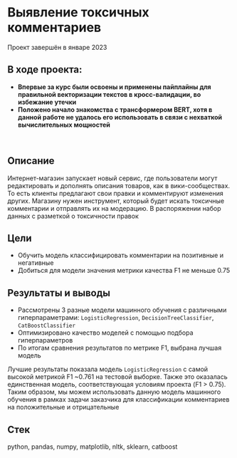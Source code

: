 # Выявление токсичных комментариев
Проект завершён в январе 2023

## В ходе проекта:
- **Впервые за курс были освоены и применены пайплайны для правильной векторизации текстов в кросс-валидации, во избежание утечки**
- **Положено начало знакомства с трансформером BERT, хотя в данной работе не удалось его использовать в связи с нехваткой вычислительных мощностей**

<br>

## Описание
Интернет-магазин запускает новый сервис, где пользователи могут редактировать и дополнять описания товаров, как в вики-сообществах. То есть клиенты предлагают свои правки и комментируют изменения других. Магазину нужен инструмент, который будет искать токсичные комментарии и отправлять их на модерацию. В распоряжении набор данных с разметкой о токсичности правок

## Цели
- Обучить модель классифицировать комментарии на позитивные и негативные
- Добиться для модели значения метрики качества F1 не меньше 0.75

## Результаты и выводы 
- Рассмотрены 3 разные модели машинного обучения с различными гиперпараметрами: `LogisticRegression`, `DecisionTreeClassifier`, `CatBoostClassifier`
- Оптимизировано качество моделей с помощью подбора гиперпараметров
- По итогам сравнения результатов по метрике F1, выбрана лучшая модель

Лучшие результаты показала модель `LogisticRegression` с самой высокой метрикой F1 ~0.761 на тестовой выборке. Также это оказалась единственная модель, соответствующая условиям проекта (F1 > 0.75). Таким образом, мы можем использовать данную модель машинного обучения в рамках задачи заказчика для классификации комментариев на положительные и отрицательные

## Стек
python, pandas, numpy, matplotlib, nltk, sklearn, catboost
